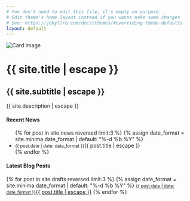 ```yaml
---
# You don't need to edit this file, it's empty on purpose.
# Edit theme's home layout instead if you wanna make some changes
# See: https://jekyllrb.com/docs/themes/#overriding-theme-defaults
layout: default
---
```

<div class="card text-center">
  <img class="card-img img-fluid front-img" src="{{ "/assets/img/cover.jpg" | relative_url }}" alt="Card image">
  <div class="card-img-overlay">
    <h1 class="card-title front-title">{{ site.title | escape }}</h1>
    <h2 class="display-4 front-subtitle">{{ site.subtitle | escape }}</h2>
    <p class="card-text lead front-tagline">{{ site.description | escape }}</p>
  </div>
</div>
<!-- <img src="" class="img-fluid mx-auto border-4" alt="Responsive image"> -->
<div class="row marketing">
    <div class="col">
        <span class="text-center"><h4 class="text-primary">Recent News</h4></span>
        <ul class="list-group my-4 front-list">
            {% for post in site.news reversed limit:3 %}
            {% assign date_format = site.minima.date_format | default: "%-d %b %Y" %}
            <li class="list-group-item"><small class="text-muted mr-2">{{ post.date | date: date_format }}</small>{{ post.title | escape }}</li>
            {% endfor %}
        </ul>
    </div>
    <div class="col">
        <span class="text-center"><h4 class="text-primary">Latest Blog Posts</h4></span>
        <div class="list-group my-4 front-list">
            {% for post in site.drafts reversed limit:3 %}
            {% assign date_format = site.minima.date_format | default: "%-d %b %Y" %}
            <a class="list-group-item list-group-item-action" href="{{ post.url | relative_url }}"><small class="text-muted mr-2">{{ post.date | date: date_format }}</small>{{ post.title | escape }}</a>
            {% endfor %}
        </div>
    </div>
</div>